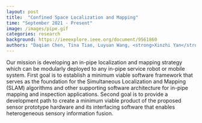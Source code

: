 ```yaml
---
layout: post
title:  "Confined Space Localization and Mapping"
time: "September 2021 - Present"
image: /images/pipe.gif
categories: research
background: https://ieeexplore.ieee.org/document/9561860
authors: "Daqian Chen, Tina Tian, Luyuan Wang, <strong>Xinzhi Yan</strong>"
---
```

Our mission is developing an in-pipe localization and mapping strategy which can be modularly deployed to any in-pipe service robot or mobile system. First goal is to establish a minimum viable software framework that serves as the foundation for the Simultaneous Localization and Mapping (SLAM) algorithms and other supporting software architecture for in-pipe mapping and inspection applications. Second goal is to provide a development path to create a minimum viable product of the proposed sensor prototype hardware and its interfacing software that enables heterogeneous sensory information fusion.


